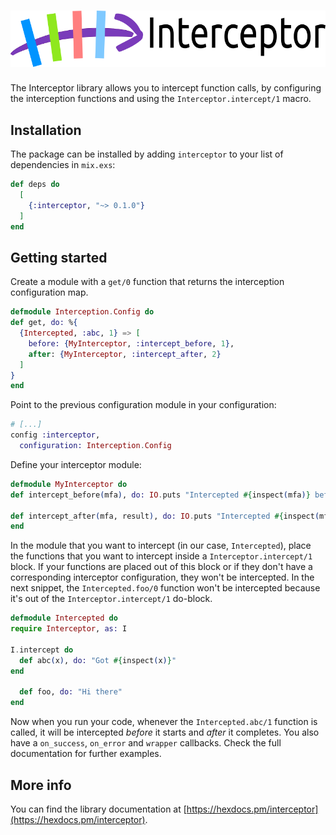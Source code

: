 ![Interceptor](https://github.com/amalbuquerque/interceptor/raw/master/assets/images/interceptor_logo_with_title.png)
=========

The Interceptor library allows you to intercept function calls, by configuring
the interception functions and using the `Interceptor.intercept/1` macro.

## Installation

The package can be installed by adding `interceptor` to your list of
dependencies in `mix.exs`:

```elixir
def deps do
  [
    {:interceptor, "~> 0.1.0"}
  ]
end
```

## Getting started

Create a module with a `get/0` function that returns the interception
configuration map.

```elixir
defmodule Interception.Config do
def get, do: %{
  {Intercepted, :abc, 1} => [
    before: {MyInterceptor, :intercept_before, 1},
    after: {MyInterceptor, :intercept_after, 2}
  ]
}
end
```

Point to the previous configuration module in your configuration:

```elixir
# [...]
config :interceptor,
  configuration: Interception.Config
```

Define your interceptor module:

```elixir
defmodule MyInterceptor do
def intercept_before(mfa), do: IO.puts "Intercepted #{inspect(mfa)} before it started."

def intercept_after(mfa, result), do: IO.puts "Intercepted #{inspect(mfa)} after it completed. Its result: #{inspect(result)}"
end
```

In the module that you want to intercept (in our case, `Intercepted`), place
the functions that you want to intercept inside a `Interceptor.intercept/1`
block. If your functions are placed out of this block or if they don't have a
corresponding interceptor configuration, they won't be intercepted. In the next snippet, the `Intercepted.foo/0` function won't be intercepted because it's out of the `Interceptor.intercept/1` do-block.

```elixir
defmodule Intercepted do
require Interceptor, as: I

I.intercept do
  def abc(x), do: "Got #{inspect(x)}"
end

  def foo, do: "Hi there"
end
```

Now when you run your code, whenever the `Intercepted.abc/1` function is
called, it will be intercepted *before* it starts and *after* it completes. You also have a `on_success`, `on_error` and `wrapper` callbacks. Check the full documentation for further examples.

## More info

You can find the library documentation at [https://hexdocs.pm/interceptor](https://hexdocs.pm/interceptor).

